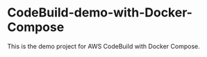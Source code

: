 # CodeBuild-demo-with-Docker-Compose
This is the demo project for AWS CodeBuild with Docker Compose.
